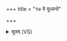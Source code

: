 +++
title = "१७ ये युध्यन्ते"

+++
<details><summary>मूलम् (VS)</summary>

ये युध्य॑न्तेप्र॒धने॑षु॒ शूरा॑सो॒ ये तनू॒त्यजः॑।  
ये वा॑ स॒हस्र॑दक्षिणा॒स्तांश्चि॑दे॒वापि॑ गच्छतात् ॥
</details>
